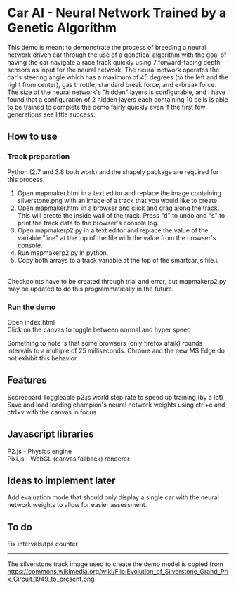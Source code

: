 # Car AI - Neural Network Trained by a Genetic Algorithm
This demo is meant to demonstrate the process of breeding a neural network driven car through the use of a genetical algorithm with the goal of having the car navigate a race track quickly using 7 forward-facing depth sensors as input for the neural network.  The neural network operates the car's steering angle which has a maximum of 45 degrees (to the left and the right from center), gas throttle, standard break force, and e-break force.\
The size of the neural network's "hidden" layers is configurable, and I have found that a configuration of 2 hidden layers each containing 10 cells is able to be trained to complete the demo fairly quickly even if the first few generations see little success.

## How to use
### Track preparation
Python (2.7 and 3.8 both work) and the shapely package are required for this process.
1. Open mapmaker.html in a text editor and replace the image containing silverstone.png with an image of a track that you would like to create.
2. Open mapmaker.html in a browser and click and drag along the track.  This will create the inside wall of the track.  Press "d" to undo and "s" to print the track data to the browser's console log.
3. Open mapmakerp2.py in a text editor and replace the value of the variable "line" at the top of the file with the value from the browser's console.
4. Run mapmakerp2.py in python.
5. Copy both arrays to a track variable at the top of the smartcar.js file.\
</br>
Checkpoints have to be created through trial and error, but mapmakerp2.py may be updated to do this programmatically in the future.

### Run the demo
Open index.html\
Click on the canvas to toggle between normal and hyper speed

Something to note is that some browsers (only firefox afaik) rounds intervals to a multiple of 25 milliseconds.  Chrome and the new MS Edge do not exhibit this behavior.


## Features
Scoreboard
Toggleable p2.js world step rate to speed up training (by a lot)
Save and load leading champion's neural network weights using ctrl+c and ctrl+v with the canvas in focus

## Javascript libraries
P2.js - Physics engine\
Pixi.js - WebGL (canvas fallback) renderer

## Ideas to implement later
Add evaluation mode that should only display a single car with the neural network weights to allow for easier assessment.

## To do
Fix intervals/fps counter

---

The silverstone track image used to create the demo model is copied from https://commons.wikimedia.org/wiki/File:Evolution_of_Silverstone_Grand_Prix_Circuit_1949_to_present.png